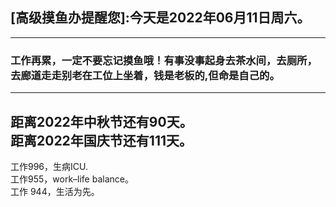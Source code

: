 ## [高级摸鱼办提醒您]:今天是2022年06月11日周六。
---
### 工作再累，一定不要忘记摸鱼哦！有事没事起身去茶水间，去厕所，去廊道走走别老在工位上坐着，钱是老板的,但命是自己的。
---
距离2022年中秋节还有90天。  
距离2022年国庆节还有111天。  
---
工作996，生病ICU.  
工作955，work–life balance。  
工作 944，生活为先。